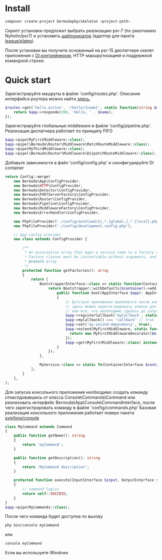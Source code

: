 # Install
```bash
composer create-project bermudaphp/skeleton <project-path>
````
Cкрипт установки предложит выбрать реализацию psr-7 (по умолчанию Nyholm/psr7)
и установить <a href="https://github.com/bermudaphp/templater">шаблонизатор</a> (адаптер для пакета <a href="https://platesphp.com/">league/plates</a>)

После установки вы получите основанный на psr-15 диспатчере скелет приложения с <a href="https://php-di.org/">DI контрейнером</a>, HTTP маршрутизацией и поддержкой командной строки.

# Quick start

Зарегистрируйте машруты в файле 'config/routes.php'.
Описание интерфейса роутера можно найти <a href="https://github.com/bermudaphp/router">здесь.</a>
```php
$routes->get('hello.action', '/hello/{name}', static function(string $name) use ($app): ResponseInterface {
    return $app->responde(200, 'Hello, ' . $name);
});
````

Зарегистрируйте глобальные middleware в файле 'config/pipeline.php'.
Реализация диспатчера работает по принципу FIFO

```php
$app->pipe(MyFirstMiddleware::class);
$app->pipe(\Bermuda\Router\Middleware\MatchRouteMiddleware::class);
$app->pipe(MyThirdMiddleware::class);
$app->pipe(\Bermuda\Router\Middleware\DispatchRouteMiddleware::class);
````
Добавьте зависимости в файл 'config/config.php' и сконфигурируйте DI container

```php
return Config::merge(
    new Bermuda\App\ConfigProvider,
    new Bermuda\HTTP\ConfigProvider,
    new Bermuda\Detector\ConfigProvider,
    new Bermuda\PSR7ServerFactory\ConfigProvider,
    new Bermuda\Router\ConfigProvider,
    new Bermuda\Pipeline\ConfigProvider,
    new Bermuda\MiddlewareFactory\ConfigProvider,
    new Bermuda\ErrorHandler\ConfigProvider,

    new PhpFileProvider('./config/autoload/{{,*.}global,{,*.}local}.php'),
    new PhpFileProvider('./config/development.config.php'),

    // App config provider
    new class extends ConfigProvider {

        /**
         * An associative array that maps a service name to a factory class name, or any callable.
         * Factory classes must be instantiable without arguments, and callable once instantiated (i.e., implement the __invoke() method).
         * @return array
         */
        protected function getFactories(): array
        {
            return [
                BootstrapperInterface::class => static function(ContainerInterface $container): Bootstrapper {
                    return Bootstrapper::withDefaults($container)->add(new class implements BootstrapperInterface {
                        public function boot(AppInterface $app): AppInterface
                        {
                            // Бутстрап приложения выполнится после конфигурации контейнера
                            // здесь можно зарегистрировать алиасы для функций экземпляра приложения или установить новые сущности в контейнер
                            // или все, что необходимо cделать до запуска приложения, но после конфигурации контейнера
                            $app->registerCallback('myCallback', static fn() => 'callback');
                            $app->myCallback() === 'callback' // true
                            $app->set('my-second-dependency', true);
                            $app->extend(MyFirstMiddleware, static function(MyFirstMiddleware $m, AppInterface $app) {
                              return new MyFirstMiddlewareDecorator($m, $app->get('my-second-dependency'));
                            });
                            $app->get(MyFirstMiddleware::class) instanceof MyFirstMiddlewareDecorator // true
                        }
                    });
                },

                MyService::class => static fn(ContainerInterface $container) => new MyService($container->get(MyDependency::class)),
            ];
        }
    },
);
```
Для запуска консольного приложения необходимо создать команду отнаслдовавшись от класса Console\Commands\Command
или реализовать интерфейс Bermuda\App\Console\CommandInterface, после чего зарегистрировать команду в файле 'config/commands.php'
Базовая реализация консольного приложения работает поверх пакета <a href="https://github.com/symfony/console">symfony/console</a>
```php
class MyCommand extends Command
{
    public function getName(): string
    {
        return 'myCommand';
    }

    public function getDescription(): string
    {
        return 'MyCommand description';
    }

    protected function execute(InputInterface $input, OutputInterface $output)
    {
        // command logics
        return self::SUCCESS;
    }
}
$app->pipe(MyCommands::class);
````
После чего команда будет доступна по вызову 
```bash
php bin/console myCommand
````
или
```bash
console myCommand
````
Если вы используете Windows
